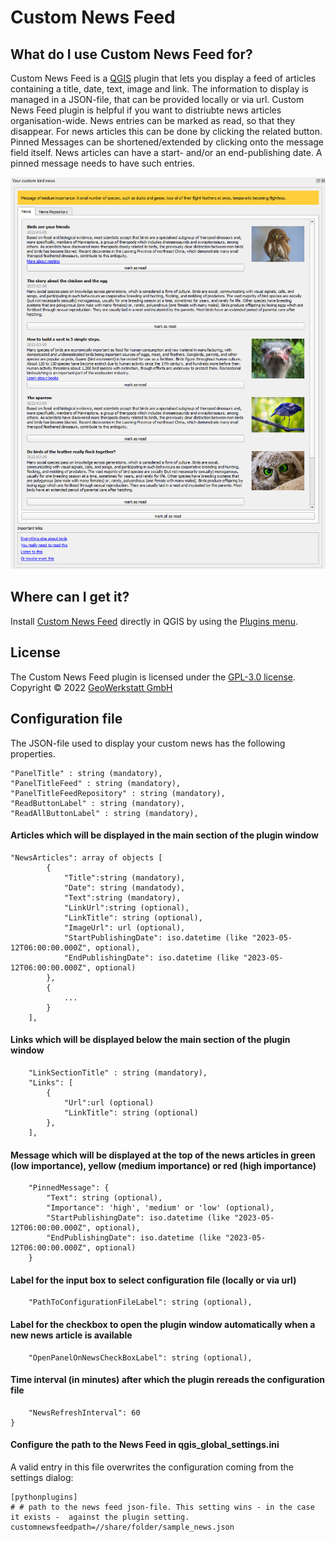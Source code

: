 # Custom News Feed

## What do I use Custom News Feed for?

Custom News Feed is a [QGIS](https://www.qgis.org/en/site/) plugin that lets you display a feed of articles containing a title, date, text, image and link. The information to display is managed in a JSON-file, that can be provided locally or via url.
Custom News Feed plugin is helpful if you want to distriubte news articles organisation-wide.
News entries can be marked as read, so that they disappear. For news articles this can be done by clicking the related button. Pinned Messages can be shortened/extended by clicking onto the message field itself.
News articles can have a start- and/or an end-publishing date. A pinned message needs to have such entries.

![](dockpane_preview.png)

## Where can I get it?

Install [Custom News Feed](https://plugins.qgis.org/plugins) directly in QGIS by using the [Plugins menu](http://docs.qgis.org/latest/en/docs/user_manual/plugins/plugins.html).

## License

The Custom News Feed plugin is licensed under the [GPL-3.0 license](LICENSE).
Copyright © 2022 [GeoWerkstatt GmbH](https://www.geowerkstatt.ch)

## Configuration file

The JSON-file used to display your custom news has the following properties.

    "PanelTitle" : string (mandatory),
    "PanelTitleFeed" : string (mandatory),
    "PanelTitleFeedRepository" : string (mandatory),
    "ReadButtonLabel" : string (mandatory),
    "ReadAllButtonLabel" : string (mandatory),

#### Articles which will be displayed in the main section of the plugin window

    "NewsArticles": array of objects [
            {
                "Title":string (mandatory),
                "Date": string (mandatody),
                "Text":string (mandatory),
                "LinkUrl":string (optional),
                "LinkTitle": string (optional),
                "ImageUrl": url (optional),
                "StartPublishingDate": iso.datetime (like "2023-05-12T06:00:00.000Z", optional),
                "EndPublishingDate": iso.datetime (like "2023-05-12T06:00:00.000Z", optional)
            },
            {
                ...
            }
        ],

#### Links which will be displayed below the main section of the plugin window

        "LinkSectionTitle" : string (mandatory),
        "Links": [
            {
                "Url":url (optional)
                "LinkTitle": string (optional)
            },
        ],

#### Message which will be displayed at the top of the news articles in green (low importance), yellow (medium importance) or red (high importance)

        "PinnedMessage": {
            "Text": string (optional),
            "Importance": 'high', 'medium' or 'low' (optional),
            "StartPublishingDate": iso.datetime (like "2023-05-12T06:00:00.000Z", optional),
            "EndPublishingDate": iso.datetime (like "2023-05-12T06:00:00.000Z", optional)
        }

#### Label for the input box to select configuration file (locally or via url)

        "PathToConfigurationFileLabel": string (optional),

#### Label for the checkbox to open the plugin window automatically when a new news article is available

        "OpenPanelOnNewsCheckBoxLabel": string (optional),

#### Time interval (in minutes) after which the plugin rereads the configuration file

        "NewsRefreshInterval": 60
    }

#### Configure the path to the News Feed in qgis_global_settings.ini

A valid entry in this file overwrites the configuration coming from the settings dialog:

```
[pythonplugins]
# # path to the news feed json-file. This setting wins - in the case it exists -  against the plugin setting.
customnewsfeedpath=//share/folder/sample_news.json
```

